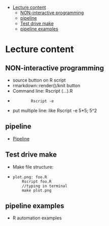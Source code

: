 -   [Lecture content](#lecture-content)
    -   [NON-interactive programming](#non-interactive-programming)
    -   [pipeline](#pipeline)
    -   [Test drive make](#test-drive-make)
    -   [pipeline examples](#pipeline-examples)

Lecture content
===============

NON-interactive programming
---------------------------

-   source button on R script
-   rmarkdown::render()/knit button
-   Command line: Rscript (...).R
-             Rscript -e

-   put multiple line: like Rscript -e 5\*5; 5^2

pipeline
--------

-   [Pipeline](http://stat545.com/automation01_slides/index.html#/shell-and-rscript)

Test drive make
---------------

-   Make file structure:
-     plot.png: foo.R
          Rscript foo.R
          //typing in terminal
          make plot.png

pipeline examples
-----------------

-   R automation examples
